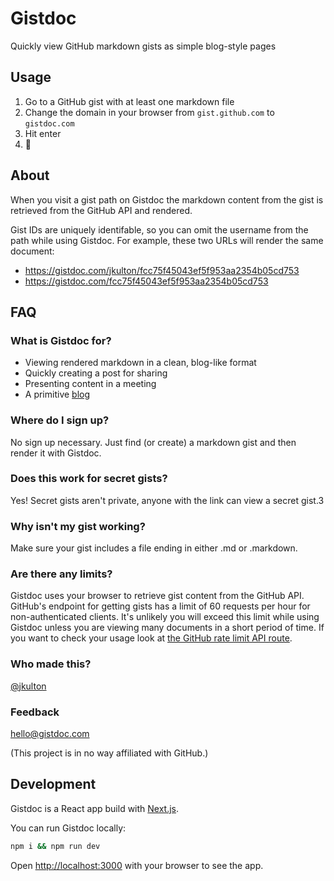 # Gistdoc

Quickly view GitHub markdown gists as simple blog-style pages

## Usage
1. Go to a GitHub gist with at least one markdown file
2. Change the domain in your browser from `gist.github.com` to `gistdoc.com`
3. Hit enter
4. 🎉

## About
When you visit a gist path on Gistdoc the markdown content from the gist is retrieved from the GitHub API and rendered.

Gist IDs are uniquely identifable, so you can omit the username from the path while using Gistdoc. For example, these two URLs will render the same document:

- https://gistdoc.com/jkulton/fcc75f45043ef5f953aa2354b05cd753
- https://gistdoc.com/fcc75f45043ef5f953aa2354b05cd753

## FAQ

### What is Gistdoc for?
- Viewing rendered markdown in a clean, blog-like format
- Quickly creating a post for sharing
- Presenting content in a meeting
- A primitive [blog](https://www.gistdoc.com/f426fe3488ff3eebf37456fb1706b45c)

### Where do I sign up?
No sign up necessary. Just find (or create) a markdown gist and then render it with Gistdoc.

### Does this work for secret gists?
Yes! Secret gists aren't private, anyone with the link can view a secret gist.3

### Why isn't my gist working?
Make sure your gist includes a file ending in either .md or .markdown.

### Are there any limits?
Gistdoc uses your browser to retrieve gist content from the GitHub API. GitHub's endpoint for getting gists has a limit of 60 requests per hour for non-authenticated clients. It's unlikely you will exceed this limit while using Gistdoc unless you are viewing many documents in a short period of time. If you want to check your usage look at [the GitHub rate limit API route](https://api.github.com/rate_limit).

### Who made this?
[@jkulton](https://twitter.com/jkulton)

### Feedback
[hello@gistdoc.com](mailto:hello@gistdoc.com)

(This project is in no way affiliated with GitHub.)

## Development

Gistdoc is a React app build with [Next.js](https://nextjs.org/).

You can run Gistdoc locally:

```bash
npm i && npm run dev
```

Open [http://localhost:3000](http://localhost:3000) with your browser to see the app.
